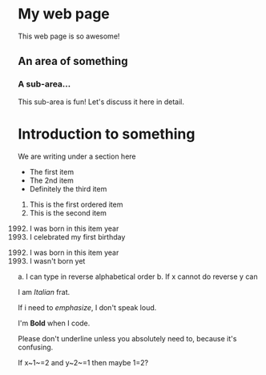 My web page
===========

This web page is so awesome!

An area of something
--------------------

### A sub-area...

This sub-area is fun! Let's discuss it here in detail.

<div class="section">

Introduction to something
=========================

We are writing under a section here

</div>

-   The first item
-   The 2nd item
-   Definitely the third item

1.  This is the first ordered item
2.  This is the second item

<!-- -->

1992. I was born in this item year
1993. I celebrated my first birthday

<!-- -->

1992. I was born in this item year
1993. I wasn't born yet

<!-- -->

a.  I can type in reverse alphabetical order
b.  If x cannot do reverse y can

I am *Italian* frat.

If i need to *emphasize*, I don't speak loud.

I'm **Bold** when I code.

Please don't underline unless you absolutely need to, because it's
confusing.

If x~1~=2 and y~2~=1 then maybe 1=2?
